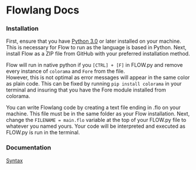 # Flowlang Docs
### Installation
First, ensure that you have [Python 3.0](https://www.python.org/) or later installed on your machine. This is necessary for Flow to run as the language is based in
Python. Next, install Flow as a ZIP file from GitHub with your preferred installation method.  
  
Flow will run in native python if you `[CTRL] + [F]` in FLOW.py and remove every instance of `colorama` and `Fore` from the file.  
However, this is not optimal as error messages will appear in the same color as plain code. This can be fixed by running `pip install colorama` in your terminal
and insuring that you have the Fore module installed from colorama.  
  
You can write Flowlang code by creating a text file ending in .flo on your machine. This file must be in the same folder as your Flow installation. Next, change the
`FILENAME = main.flo` variable at the top of your FLOW.py file to whatever you named yours. Your code will be interpreted and executed as FLOW.py is run in the terminal.
### Documentation
[Syntax](docs/syntax.md)

